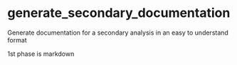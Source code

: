 generate_secondary_documentation
================================

Generate documentation for a secondary analysis in an easy to understand format

1st phase is markdown

